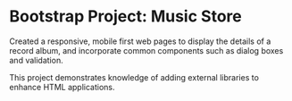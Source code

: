 # Bootstrap Project: Music Store

Created a responsive, mobile first web pages to display the details of a record album, and incorporate common components such as dialog boxes and validation.

This project demonstrates knowledge of adding external libraries to enhance HTML applications.

